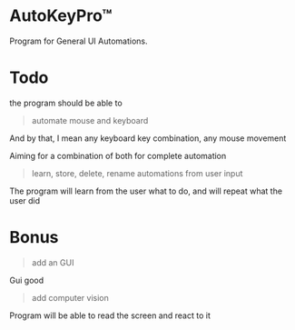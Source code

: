 # AutoKeyPro™
 Program for General UI Automations.

# Todo

the program should be able to

> automate mouse and keyboard

And by that, I mean any keyboard key combination, any mouse movement

Aiming for a combination of both for complete automation

> learn, store, delete, rename automations from user input

The program will learn from the user what to do, and will repeat what the user did

# Bonus 

> add an GUI

Gui good

> add computer vision

Program will be able to read the screen and react to it